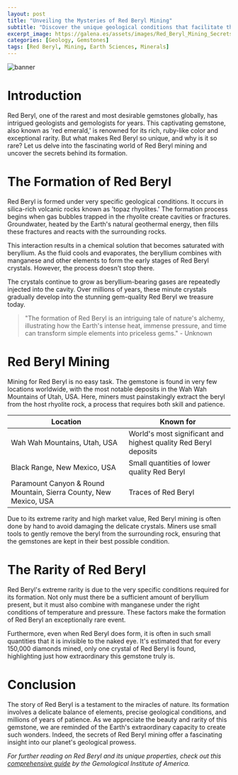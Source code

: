 ```yaml
---
layout: post
title: "Unveiling the Mysteries of Red Beryl Mining"
subtitle: "Discover the unique geological conditions that facilitate the formation of the rare and precious Red Beryl gemstone."
excerpt_image: https://galena.es/assets/images/Red_Beryl_Mining_Secrets.png
categories: [Geology, Gemstones]
tags: [Red Beryl, Mining, Earth Sciences, Minerals]
---
```


![banner](https://galena.es/assets/images/Red_Beryl_Mining_Secrets.png "A close-up view of red beryl crystals embedded in a rocky matrix, highlighting the unique geological conditions that contribute to their formation.")

# Introduction

Red Beryl, one of the rarest and most desirable gemstones globally, has intrigued geologists and gemologists for years. This captivating gemstone, also known as 'red emerald,' is renowned for its rich, ruby-like color and exceptional rarity. But what makes Red Beryl so unique, and why is it so rare? Let us delve into the fascinating world of Red Beryl mining and uncover the secrets behind its formation.

# The Formation of Red Beryl

Red Beryl is formed under very specific geological conditions. It occurs in silica-rich volcanic rocks known as 'topaz rhyolites.' The formation process begins when gas bubbles trapped in the rhyolite create cavities or fractures. Groundwater, heated by the Earth's natural geothermal energy, then fills these fractures and reacts with the surrounding rocks.

This interaction results in a chemical solution that becomes saturated with beryllium. As the fluid cools and evaporates, the beryllium combines with manganese and other elements to form the early stages of Red Beryl crystals. However, the process doesn't stop there.

The crystals continue to grow as beryllium-bearing gases are repeatedly injected into the cavity. Over millions of years, these minute crystals gradually develop into the stunning gem-quality Red Beryl we treasure today.

> "The formation of Red Beryl is an intriguing tale of nature's alchemy, illustrating how the Earth's intense heat, immense pressure, and time can transform simple elements into priceless gems." - Unknown

# Red Beryl Mining

Mining for Red Beryl is no easy task. The gemstone is found in very few locations worldwide, with the most notable deposits in the Wah Wah Mountains of Utah, USA. Here, miners must painstakingly extract the beryl from the host rhyolite rock, a process that requires both skill and patience.

| Location | Known for |
| --- | --- |
| Wah Wah Mountains, Utah, USA | World's most significant and highest quality Red Beryl deposits |
| Black Range, New Mexico, USA | Small quantities of lower quality Red Beryl |
| Paramount Canyon & Round Mountain, Sierra County, New Mexico, USA | Traces of Red Beryl |

Due to its extreme rarity and high market value, Red Beryl mining is often done by hand to avoid damaging the delicate crystals. Miners use small tools to gently remove the beryl from the surrounding rock, ensuring that the gemstones are kept in their best possible condition.

# The Rarity of Red Beryl

Red Beryl's extreme rarity is due to the very specific conditions required for its formation. Not only must there be a sufficient amount of beryllium present, but it must also combine with manganese under the right conditions of temperature and pressure. These factors make the formation of Red Beryl an exceptionally rare event.

Furthermore, even when Red Beryl does form, it is often in such small quantities that it is invisible to the naked eye. It's estimated that for every 150,000 diamonds mined, only one crystal of Red Beryl is found, highlighting just how extraordinary this gemstone truly is.

# Conclusion

The story of Red Beryl is a testament to the miracles of nature. Its formation involves a delicate balance of elements, precise geological conditions, and millions of years of patience. As we appreciate the beauty and rarity of this gemstone, we are reminded of the Earth's extraordinary capacity to create such wonders. Indeed, the secrets of Red Beryl mining offer a fascinating insight into our planet's geological prowess.

_For further reading on Red Beryl and its unique properties, check out this [comprehensive guide](https://www.gia.edu/UK-EN/gems/gem-encyclopedia/Red_Beryl) by the Gemological Institute of America._